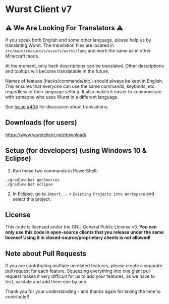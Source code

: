 # Wurst Client v7

## ⚠ We Are Looking For Translators ⚠

If you speak both English and some other language, please help us by translating Wurst. The translation files are located in `src/main/resources/assets/wurst/lang` and work the same as in other Minecraft mods.

At the moment, only hack descriptions can be translated. Other descriptions and tooltips will become translatable in the future.

Names of featues (hacks/commands/etc.) should always be kept in English. This ensures that everyone can use the same commands, keybinds, etc. regardless of their language setting. It also makes it easier to communicate with someone who uses Wurst in a different language.

See [Issue #404](https://github.com/Wurst-Imperium/Wurst7/issues/404) for discussion about translations.

## Downloads (for users)

https://www.wurstclient.net/download/

## Setup (for developers) (using Windows 10 & Eclipse)

1. Run these two commands in PowerShell:

```
./gradlew.bat genSources
./gradlew.bat eclipse
```

2. In Eclipse, go to `Import...` > `Existing Projects into Workspace` and select this project.

## License

This code is licensed under the GNU General Public License v3. **You can only use this code in open-source clients that you release under the same license! Using it in closed-source/proprietary clients is not allowed!**

## Note about Pull Requests

If you are contributing multiple unrelated features, please create a separate pull request for each feature. Squeezing everything into one giant pull request makes it very difficult for us to add your features, as we have to test, validate and add them one by one.

Thank you for your understanding - and thanks again for taking the time to contribute!!
